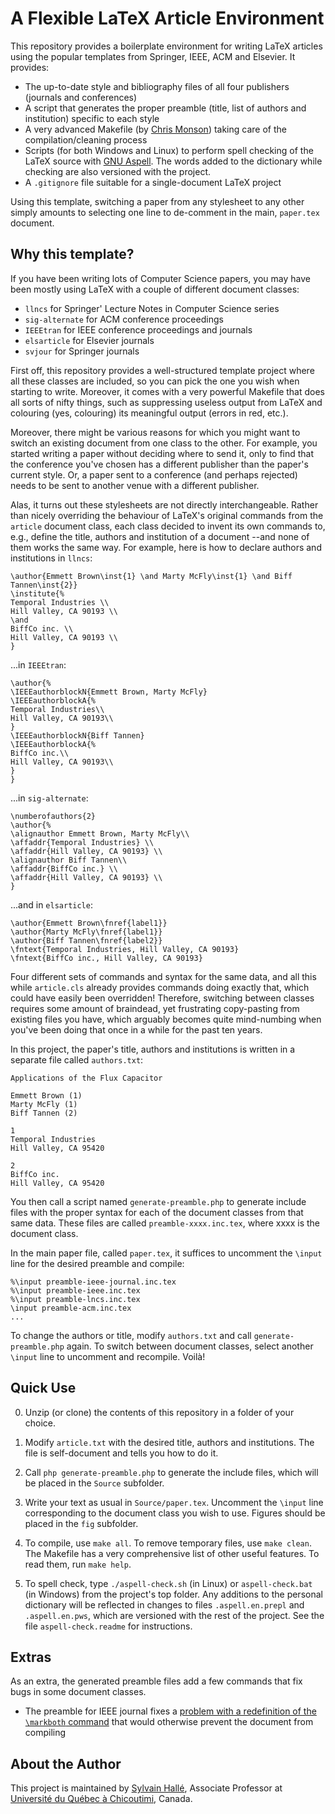 A Flexible LaTeX Article Environment
====================================

This repository provides a boilerplate environment for writing LaTeX
articles using the popular templates from Springer, IEEE, ACM and Elsevier.
It provides:

- The up-to-date style and bibliography files of all four publishers
  (journals and conferences)
- A script that generates the proper preamble (title, list of authors and
  institution) specific to each style
- A very advanced Makefile (by [Chris
  Monson](https://github.com/shiblon/latex-makefile)) taking care of the
  compilation/cleaning process
- Scripts (for both Windows and Linux) to perform spell checking of the
  LaTeX source with [GNU Aspell](http://aspell.net). The words added to the
  dictionary while checking are also versioned with the project.
- A `.gitignore` file suitable for a single-document LaTeX project

Using this template, switching a paper from any stylesheet to any other
simply amounts to selecting one line to de-comment in the main, `paper.tex`
document.

Why this template?
------------------

If you have been writing lots of Computer Science papers, you may have
been mostly using LaTeX with a couple of different document classes:

- `llncs` for Springer' Lecture Notes in Computer Science series
- `sig-alternate` for ACM conference proceedings
- `IEEEtran` for IEEE conference proceedings and journals
- `elsarticle` for Elsevier journals
- `svjour` for Springer journals

First off, this repository provides a well-structured template project where
all these classes are included, so you can pick the one you wish when
starting to write. Moreover, it comes with a very powerful Makefile that
does all sorts of nifty things, such as suppressing useless output from
LaTeX and colouring (yes, colouring) its meaningful output (errors in red,
etc.).

Moreover, there might be various reasons for which you might want to switch
an existing document from one class to the other. For example, you started
writing a paper without deciding where to send it, only to find that the
conference you've chosen has a different publisher than the paper's current
style. Or, a paper sent to a conference (and perhaps rejected) needs to be
sent to another venue with a different publisher.

Alas, it turns out these stylesheets are not directly interchangeable.
Rather than nicely overriding the behaviour of LaTeX's original commands
from the `article` document class, each class decided to invent its own
commands to, e.g., define the title, authors and institution of a document
--and none of them works the same way. For example, here is how to declare
authors and institutions in `llncs`:

    \author{Emmett Brown\inst{1} \and Marty McFly\inst{1} \and Biff Tannen\inst{2}}
    \institute{%
    Temporal Industries \\
    Hill Valley, CA 90193 \\
    \and
    BiffCo inc. \\
    Hill Valley, CA 90193 \\
    }

...in `IEEEtran`:

    \author{%
    \IEEEauthorblockN{Emmett Brown, Marty McFly}
    \IEEEauthorblockA{%
    Temporal Industries\\
    Hill Valley, CA 90193\\
    }
    \IEEEauthorblockN{Biff Tannen}
    \IEEEauthorblockA{%
    BiffCo inc.\\
    Hill Valley, CA 90193\\
    }
    }

...in `sig-alternate`:

    \numberofauthors{2}
    \author{%
    \alignauthor Emmett Brown, Marty McFly\\
    \affaddr{Temporal Industries} \\
    \affaddr{Hill Valley, CA 90193} \\
    \alignauthor Biff Tannen\\
    \affaddr{BiffCo inc.} \\
    \affaddr{Hill Valley, CA 90193} \\
    }

...and in `elsarticle`:

    \author{Emmett Brown\fnref{label1}}
    \author{Marty McFly\fnref{label1}}
    \author{Biff Tannen\fnref{label2}}
    \fntext{Temporal Industries, Hill Valley, CA 90193}
    \fntext{BiffCo inc., Hill Valley, CA 90193}

Four different sets of commands and syntax for the same data, and all this
while `article.cls` already provides commands doing exactly that, which
could have easily been overridden! Therefore, switching between classes
requires some amount of braindead, yet frustrating copy-pasting from
existing files you have, which arguably becomes quite mind-numbing when
you've been doing that once in a while for the past ten years.

In this project, the paper's title, authors and institutions is written in
a separate file called `authors.txt`:

    Applications of the Flux Capacitor
    
    Emmett Brown (1)
    Marty McFly (1)
    Biff Tannen (2)
    
    1
    Temporal Industries
    Hill Valley, CA 95420
    
    2
    BiffCo inc.
    Hill Valley, CA 95420

You then call a script named `generate-preamble.php` to generate include
files with the proper syntax for each of the document classes from that
same data. These files are called `preamble-xxxx.inc.tex`, where xxxx is
the document class.

In the main paper file, called `paper.tex`, it suffices to uncomment the
`\input` line for the desired preamble and compile:

    %\input preamble-ieee-journal.inc.tex
    %\input preamble-ieee.inc.tex
    %\input preamble-lncs.inc.tex
    \input preamble-acm.inc.tex
    ...

To change the authors or title, modify `authors.txt` and call
`generate-preamble.php` again. To switch between document classes, select
another `\input` line to uncomment and recompile. Voilà!

Quick Use
---------

0. Unzip (or clone) the contents of this repository in a folder of your
   choice.

1. Modify `article.txt` with the desired title, authors and institutions.
   The file is self-document and tells you how to do it.

2. Call `php generate-preamble.php` to generate the include files, which
   will be placed in the `Source` subfolder.

3. Write your text as usual in `Source/paper.tex`. Uncomment the `\input`
   line corresponding to the document class you wish to use. Figures should
   be placed in the `fig` subfolder.

4. To compile, use `make all`. To remove temporary files, use `make clean`.
   The Makefile has a very comprehensive list of other useful features. To
   read them, run `make help`.

5. To spell check, type `./aspell-check.sh` (in Linux) or `aspell-check.bat`
   (in Windows) from the project's top folder. Any additions to the
   personal dictionary will be reflected in changes to files
   `.aspell.en.prepl` and `.aspell.en.pws`, which are versioned with the
   rest of the project. See the file `aspell-check.readme` for instructions.

Extras
------

As an extra, the generated preamble files add a few commands that fix bugs
in some document classes.

- The preamble for IEEE journal fixes a [problem with a redefinition of the
  `\markboth` command](http://tex.stackexchange.com/a/88864) that would
  otherwise prevent the document from compiling

About the Author
----------------

This project is maintained by [Sylvain Hallé](http://leduotang.ca/sylvain),
Associate Professor at [Université du Québec à
Chicoutimi](http://www.uqac.ca), Canada.
